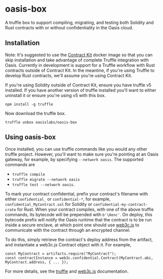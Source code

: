 # oasis-box

A truffle box to support compiling, migrating, and testing both Solidity and Rust contracts with or without confidentiality in the Oasis cloud.

## Installation

Note: It's suggested to use the [Contract Kit](https://docs.oasiscloud.io/en/latest/contract-kit/) docker image so that you can skip installation and take advantage of complete Truffle integration with Oasis. Currently in development is support for a Truffle workflow with Rust contracts outside of Contract Kit. In the meantine, if you're using Truffle to develop Rust contracts, we'll assume you're using Contract Kit.

If you're using Solidity outside of Contract Kit, ensure you have truffle v5 installed. If you have another version of truffle installed you'll want to either uninstall it or ensure you're using v5 with this box.

`npm install -g truffle`

Now download the truffle box.

`truffle unbox oasislabs/oasis-box`

## Using oasis-box

Once installed, you can use truffle commands like you would any other truffle project. However, you'll want to make sure you're pointing at an Oasis gateway, for example, by specifying `--network oasis`. The supported commands are

- `truffle compile`
- `truffle migrate --network oasis`
- `truffle test --network oasis`.

To mark your contract confidential, prefix your contract's filename with either `confidential_` or `confidential-*`, for example, `confidential_MyContract.sol` for Solidity or `confidential-my-contract-crate` for Rust. When your contract compiles, with one of the above truffle commands, its bytecode will be prepended with `b'\0enc'`. On deploy, this bytecode prefix will notify the Oasis runtime that the contract is to be run inside a secure enclave, at which point one should use [web3c.js](https://github.com/oasislabs/web3c.js) to communicate with the contract through an encrypted channel.

To do this, simply retrieve the contract's deploy address from the artifact, and instantiate a web3c.js Contract object with it. For example,

```
const MyContract = artifacts.require("MyContract");
const contractInstance = web3c.confidential.Contract(MyContract.abi, MyContract.address, { ... });
```

For more details, see the [truffle](https://truffleframework.com/docs/truffle/overview) and [web3c.js](https://github.com/oasislabs/web3c.js) documentation.
